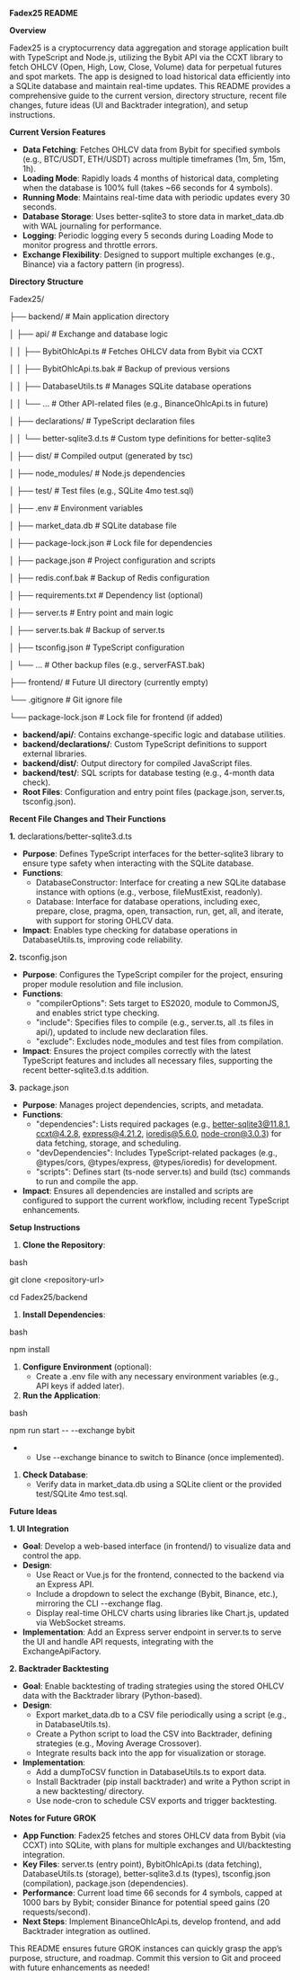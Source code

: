 **Fadex25 README**

**Overview**

Fadex25 is a cryptocurrency data aggregation and storage application built with TypeScript and Node.js, utilizing the Bybit API via the CCXT library to fetch OHLCV (Open, High, Low, Close, Volume) data for perpetual futures and spot markets. The app is designed to load historical data efficiently into a SQLite database and maintain real-time updates. This README provides a comprehensive guide to the current version, directory structure, recent file changes, future ideas (UI and Backtrader integration), and setup instructions.

**Current Version Features**

- **Data Fetching**: Fetches OHLCV data from Bybit for specified symbols (e.g., BTC/USDT, ETH/USDT) across multiple timeframes (1m, 5m, 15m, 1h).
- **Loading Mode**: Rapidly loads 4 months of historical data, completing when the database is 100% full (takes ~66 seconds for 4 symbols).
- **Running Mode**: Maintains real-time data with periodic updates every 30 seconds.
- **Database Storage**: Uses better-sqlite3 to store data in market_data.db with WAL journaling for performance.
- **Logging**: Periodic logging every 5 seconds during Loading Mode to monitor progress and throttle errors.
- **Exchange Flexibility**: Designed to support multiple exchanges (e.g., Binance) via a factory pattern (in progress).

**Directory Structure**

Fadex25/

├── backend/ # Main application directory

│ ├── api/ # Exchange and database logic

│ │ ├── BybitOhlcApi.ts # Fetches OHLCV data from Bybit via CCXT

│ │ ├── BybitOhlcApi.ts.bak # Backup of previous versions

│ │ ├── DatabaseUtils.ts # Manages SQLite database operations

│ │ └── ... # Other API-related files (e.g., BinanceOhlcApi.ts in future)

│ ├── declarations/ # TypeScript declaration files

│ │ └── better-sqlite3.d.ts # Custom type definitions for better-sqlite3

│ ├── dist/ # Compiled output (generated by tsc)

│ ├── node_modules/ # Node.js dependencies

│ ├── test/ # Test files (e.g., SQLite 4mo test.sql)

│ ├── .env # Environment variables

│ ├── market_data.db # SQLite database file

│ ├── package-lock.json # Lock file for dependencies

│ ├── package.json # Project configuration and scripts

│ ├── redis.conf.bak # Backup of Redis configuration

│ ├── requirements.txt # Dependency list (optional)

│ ├── server.ts # Entry point and main logic

│ ├── server.ts.bak # Backup of server.ts

│ ├── tsconfig.json # TypeScript configuration

│ └── ... # Other backup files (e.g., serverFAST.bak)

├── frontend/ # Future UI directory (currently empty)

└── .gitignore # Git ignore file

└── package-lock.json # Lock file for frontend (if added)

- **backend/api/**: Contains exchange-specific logic and database utilities.
- **backend/declarations/**: Custom TypeScript definitions to support external libraries.
- **backend/dist/**: Output directory for compiled JavaScript files.
- **backend/test/**: SQL scripts for database testing (e.g., 4-month data check).
- **Root Files**: Configuration and entry point files (package.json, server.ts, tsconfig.json).

**Recent File Changes and Their Functions**

**1\.** declarations/better-sqlite3.d.ts

- **Purpose**: Defines TypeScript interfaces for the better-sqlite3 library to ensure type safety when interacting with the SQLite database.
- **Functions**:
  - DatabaseConstructor: Interface for creating a new SQLite database instance with options (e.g., verbose, fileMustExist, readonly).
  - Database: Interface for database operations, including exec, prepare, close, pragma, open, transaction, run, get, all, and iterate, with support for storing OHLCV data.
- **Impact**: Enables type checking for database operations in DatabaseUtils.ts, improving code reliability.

**2\.** tsconfig.json

- **Purpose**: Configures the TypeScript compiler for the project, ensuring proper module resolution and file inclusion.
- **Functions**:
  - "compilerOptions": Sets target to ES2020, module to CommonJS, and enables strict type checking.
  - "include": Specifies files to compile (e.g., server.ts, all .ts files in api/), updated to include new declaration files.
  - "exclude": Excludes node_modules and test files from compilation.
- **Impact**: Ensures the project compiles correctly with the latest TypeScript features and includes all necessary files, supporting the recent better-sqlite3.d.ts addition.

**3\.** package.json

- **Purpose**: Manages project dependencies, scripts, and metadata.
- **Functions**:
  - "dependencies": Lists required packages (e.g., better-sqlite3@11.8.1, ccxt@4.2.8, express@4.21.2, ioredis@5.6.0, node-cron@3.0.3) for data fetching, storage, and scheduling.
  - "devDependencies": Includes TypeScript-related packages (e.g., @types/cors, @types/express, @types/ioredis) for development.
  - "scripts": Defines start (ts-node server.ts) and build (tsc) commands to run and compile the app.
- **Impact**: Ensures all dependencies are installed and scripts are configured to support the current workflow, including recent TypeScript enhancements.

**Setup Instructions**

1. **Clone the Repository**:

bash

git clone &lt;repository-url&gt;

cd Fadex25/backend

1. **Install Dependencies**:

bash

npm install

1. **Configure Environment** (optional):
    - Create a .env file with any necessary environment variables (e.g., API keys if added later).
2. **Run the Application**:

bash

npm run start -- --exchange bybit

- - Use --exchange binance to switch to Binance (once implemented).

1. **Check Database**:
    - Verify data in market_data.db using a SQLite client or the provided test/SQLite 4mo test.sql.

**Future Ideas**

**1\. UI Integration**

- **Goal**: Develop a web-based interface (in frontend/) to visualize data and control the app.
- **Design**:
  - Use React or Vue.js for the frontend, connected to the backend via an Express API.
  - Include a dropdown to select the exchange (Bybit, Binance, etc.), mirroring the CLI --exchange flag.
  - Display real-time OHLCV charts using libraries like Chart.js, updated via WebSocket streams.
- **Implementation**: Add an Express server endpoint in server.ts to serve the UI and handle API requests, integrating with the ExchangeApiFactory.

**2\. Backtrader Backtesting**

- **Goal**: Enable backtesting of trading strategies using the stored OHLCV data with the Backtrader library (Python-based).
- **Design**:
  - Export market_data.db to a CSV file periodically using a script (e.g., in DatabaseUtils.ts).
  - Create a Python script to load the CSV into Backtrader, defining strategies (e.g., Moving Average Crossover).
  - Integrate results back into the app for visualization or storage.
- **Implementation**:
  - Add a dumpToCSV function in DatabaseUtils.ts to export data.
  - Install Backtrader (pip install backtrader) and write a Python script in a new backtesting/ directory.
  - Use node-cron to schedule CSV exports and trigger backtesting.

**Notes for Future GROK**

- **App Function**: Fadex25 fetches and stores OHLCV data from Bybit (via CCXT) into SQLite, with plans for multiple exchanges and UI/backtesting integration.
- **Key Files**: server.ts (entry point), BybitOhlcApi.ts (data fetching), DatabaseUtils.ts (storage), better-sqlite3.d.ts (types), tsconfig.json (compilation), package.json (dependencies).
- **Performance**: Current load time 66 seconds for 4 symbols, capped at 1000 bars by Bybit; consider Binance for potential speed gains (20 requests/second).
- **Next Steps**: Implement BinanceOhlcApi.ts, develop frontend, and add Backtrader integration as outlined.

This README ensures future GROK instances can quickly grasp the app’s purpose, structure, and roadmap. Commit this version to Git and proceed with future enhancements as needed!